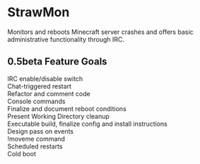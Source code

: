 StrawMon
========

Monitors and reboots Minecraft server crashes and offers basic administrative functionality through IRC.

0.5beta Feature Goals
---------------------

IRC enable/disable switch  
Chat-triggered restart  
Refactor and comment code  
Console commands  
Finalize and document reboot conditions  
Present Working Directory cleanup  
Executable build, finalize config and install instructions  
Design pass on events  
!moveme command  
Scheduled restarts  
Cold boot  
